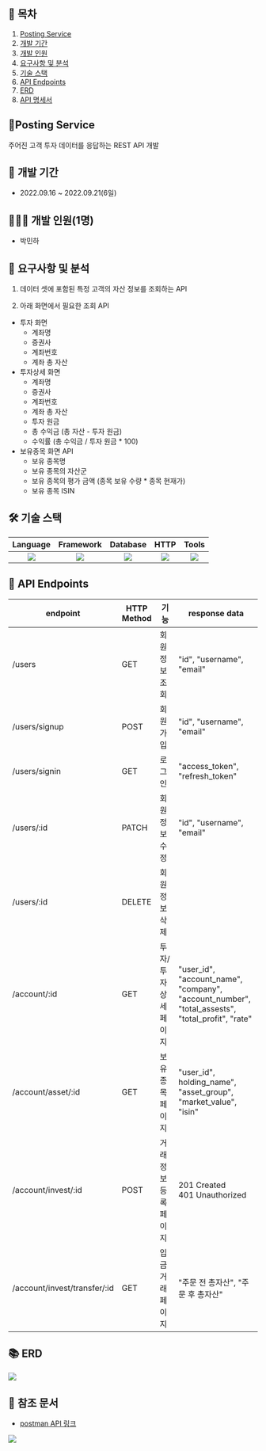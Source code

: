 ## 📎 목차

1. [Posting Service](#-posting-service)
2. [개발 기간](#-개발-기간)
3. [개발 인원](#-개발-인원)
4. [요구사항 및 분석](#-요구사항-및-분석)
5. [기술 스택](#-기술-스택)
6. [API Endpoints](#api-endpoints)
7. [ERD](#-erd)
8. [API 명세서](#-api-명세서)

## 🚀Posting Service
주어진 고객 투자 데이터를 응답하는 REST API 개발
## 📆 개발 기간
- 2022.09.16 ~ 2022.09.21(6일)

## 🧑🏻‍💻 개발 인원(1명)
- 박민하

## 📝 요구사항 및 분석
1. 데이터 셋에 포함된 특정 고객의 자산 정보를 조회하는 API

2. 아래 화면에서 필요한 조회 API
- 투자 화면
  - 계좌명
  - 증권사
  - 계좌번호
  - 계좌 총 자산
- 투자상세 화면
  - 계좌명
  - 증권사
  - 계좌번호
  - 계좌 총 자산
  - 투자 원금
  - 총 수익금 (총 자산 - 투자 원금)
  - 수익률 (총 수익금 / 투자 원금 * 100)
- 보유종목 화면 API
  - 보유 종목명
  - 보유 종목의 자산군
  - 보유 종목의 평가 금액 (종목 보유 수량 * 종목 현재가)
  - 보유 종목 ISIN


## 🛠 기술 스택
Language | Framework | Database | HTTP | Tools
| :----------------------------------------------------------------------------------------------------: | :----------------------------------------------------------------------------------------------------: | :--------------------------------------------------------------------------------------------------: | :----------------------------------------------------------------------------------------------------------: | :------------------------------------------------------------------------------------------------------: |
| <img src="https://img.shields.io/badge/python-3776AB?style=for-the-badge&logo=python&logoColor=white"> | <img src="https://img.shields.io/badge/django-092E20?style=for-the-badge&logo=django&logoColor=white"> | <img src="https://img.shields.io/badge/SQLite-003B57?style=for-the-badge&logo=sqlite&logoColor=white"> | <img src="https://img.shields.io/badge/postman-FF6C37?style=for-the-badge&logo=postman&logoColor=white"> |  <img src="https://img.shields.io/badge/git-F05032?style=for-the-badge&logo=git&logoColor=white">


## 🎯 API Endpoints
| endpoint | HTTP Method | 기능 | response data |
|----------|-------------|------|-------------------|
|/users | GET | 회원 정보 조회 |  "id", "username", "email"
|/users/signup | POST | 회원가입 | "id", "username", "email"
|/users/signin | GET | 로그인 |  "access_token", "refresh_token"
|/users/:id | PATCH| 회원 정보 수정 | "id", "username", "email"
|/users/:id | DELETE | 회원 정보 삭제 | 
|/account/:id | GET | 투자/투자상세페이지 | "user_id", "account_name", "company", "account_number", "total_assests", "total_profit", "rate"
|/account/asset/:id| GET | 보유종목페이지 |  "user_id", holding_name", "asset_group", "market_value", "isin"
|/account/invest/:id | POST | 거래 정보 등록 페이지  | 201 Created </br> 401 Unauthorized
|/account/invest/transfer/:id | GET | 입금 거래 페이지  | "주문 전 총자산", "주문 후 총자산"

## 📚 ERD
![](https://velog.velcdn.com/images/miracle-21/post/6e8dad6b-ca12-4e62-9f18-690fa72faf31/image.png)


## 🔖 참조 문서
- [postman API 링크](https://documenter.getpostman.com/view/18832289/2s7Z7YJuGb)

![](https://velog.velcdn.com/images/miracle-21/post/5f3f385a-54f3-4d69-b14b-5f0dd0557e49/image.png)

